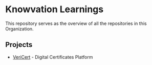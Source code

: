 # **Knowvation Learnings**

This repository serves as the overview of all the repositories in this Organization.

## Projects

- [VeriCert](Vericert/SOW.md) - Digital Certificates Platform